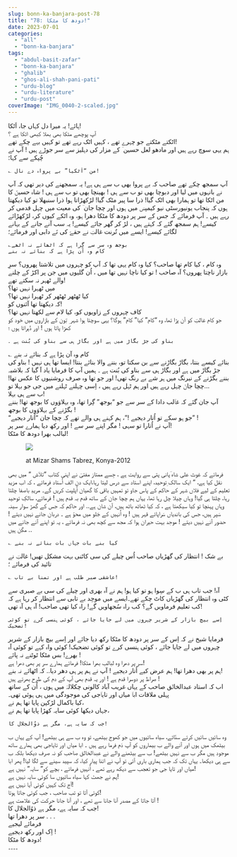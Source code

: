 ```yaml
---
slug: bonn-ka-banjara-post-78
title: "78: دودھ کا مٹکا!"
date: 2023-07-01
categories: 
  - "all"
  - "bonn-ka-banjara"
tags: 
  - "abdul-basit-zafar"
  - "bonn-ka-banjara"
  - "ghalib"
  - "ghos-ali-shah-pani-pati"
  - "urdu-blog"
  - "urdu-literature"
  - "urdu-post"
coverImage: "IMG_0040-2-scaled.jpg"
---
```


ہائے! یہ میرا دل کہاں جا، اَٹکا!  
آپ پوچھے مٹکا بھی بھلا کبھی اٹکا ہے ؟  
اٹکتے مٹکتے جو چہرے تھے ، کہیں اٹک رہے تھے تو کہیں بہے چکے تھے!  
ہم یہی سوچ رہے ہیں اور مادھو لعل حسین ؔ کے مزار کی دہلیز سے سر جوڑے ہیں ! آپ نے چُپکے سے کہا؛

```
؎ من “اَٹکیا” بے پرواہ دے نال!
```

آپ سمجھ چکے تھے صاحب کہ بے پروا بھی ب سے ہی ہے! یہ سمجھنے کی دیر تھی کہ آپ نے بانہوں میں لیا اور دبوچا بھی تو ب سے ہی ! بھینچا بھی تو ب سے ہی ! شاہ حسینؔ کا من اٹکا تھا تو ہمارا بھی اٹک گیا! ذرا سا پیر مٹک گیا! لڑکھڑاتا ہوا ذرا سنبھلا تو کیا دیکھتا ہوں کہ پنجاب یونیورسٹی نیو کیمپسؔ میں ہوں اور چچا جان ؔ کی معیت میں چہل قدمی کر رہے ہیں ۔ آپ فرمائے کہ جس کے سر پر دودھ کا مٹکا دھرا ہو، وہ اٹکے کیوں کر، لڑکھڑائے کیسے! ہم سمجھ گئے کہ کہتے ہیں ، لڑ کر گھر جائے کیسے! یہ سب آنے جانے کے بہانے لگائے کیسے! ایسے میں تُرنت غالبؔ نے حقےّ کی نَے دابی اور فرمائے؛

```
؎بوجھ وہ سر سے گِرا ہے کہ اٹھائے نہ اٹھے
کام وہ آن پڑا ہے کہ بنائے نہ بنے
```

وہ کام ، کیا کام تھا صاحب؟ کیا وہ کام یہی تھا کہ آپ کو چہروں میں تلاشتا پھروں؟ سرِ بازار ناچتا پھروں؟ آہ صاحب ! تو کیا ناچا نہیں تھا میں ، اُن گلیوں میں جن پر اکڑ کے چلنے والے ٹھہر نہ سکتے تھے!  
میں ٹھہرا نہیں تھا؟  
کیا ٹھٹھر ٹھٹھر کر ٹھہرا نہیں تھا؟  
کہ دیکھتا تھا آئنوں کو!  
کاف چہروں کے زاویوں کو، کیا لام سے لکھتا نہیں تھا؟  
جو کام غالبؔ کو آن پڑا تھا، وہ “کام” کیا” کام” ہوگا؟ یہی سوچتا ہوا شہر ِ بَؔون کے بازاروں میں خود کو کھڑا پاتا ہوں ! اور دُہراتا ہوں ؛

```
بناو کی جڑ بگاڑ میں ہے اور بگاڑ ہی سے بناو کی بُنت ہے ۔
```

؎ کام وہ آن پڑا ہے کہ بنائے نہ بنے  
بنائے کیسے بنتا، بگاڑ بگاڑنے سے بن سکتا تو، بننے والا بنائے بنتا! ایسا تھا ہی نہیں ! بناو کی جڑ بگاڑ میں ہے اور بگاڑ ہی سے بناو کی بُنت ہے ۔ ہمیں آپ کا فرمایا یاد آ گیا کہ بلاشبہ بننے بگڑنے کے نیرنگ میں ہر شے بے رنگ تھی! اور جو تھا وہ صرف روشنیوں کا عکس تھا! چچا جانؔ چہل رہے ہیں اور ہم ٹہل رہے ہیں ، اِسی چہلنے ٹہلنے میں جی جو بہلا تو…  
ب سے ہی بہلا!  
آپ جان گئے کہ غاؔلب دادا کے سر سے جو “بوجھ” گِرا تھا، وہ بہلاوَوں کا بوجھ تھا! بننے بگڑنے کے بہلاوَوں کا بوجھ !  
“جو ہو سکے تو اُتار دیجیے !”، ہم کہنے ہی والے تھے کہ چچا جان “اُتار دیجیے” !  
آپ نے اُتارا تو سہی ! مگر اپنے سر سے ! اور رکھ دیا ہمارے سر پر!  
لبالب بھرا دودھ کا مٹکا!

<figure>

![](images/IMG_0040-2-300x200.jpg)

<figcaption>

at Mizar Shams Tabrez, Konya-2012

</figcaption>

</figure>

فرمائے کہ غوث علی شاہ ؔپانی پتی سے روایت ہے ، جِسے ممتاز مفتیؔ نے اپنی کتاب “تلاؔش “ میں بھی نقل کیا ہے، “ ایک سالک ِتوحید، اپنے استاد سے درس لیتا رہا،ایک دن الف اُستاد فرمائے ، کہ اب مزید تعلیم کے لیے فلاں شہر کے حاکم کے پاس جاو تو تمہیں باقی کا گھیان اُپلپت کریں گے۔ مریدِ باصفا چلتا رہا، چلتا ہی گیا! وہاں چیلا چل رہا تھا، یہاں ہم چچا جان کے ساتھ قدم بہ قدم ہیں ! فرمائے، سالکِ توحید وہاں پہنچا تو کیا سیکھتا ہے ، کہ کیا ٹھاٹھ باٹھ ہیں، آن شان ہے.. اور حاکم کہ جس کے گھڑ سوار سینہ سَپر ہیں، جس کی باندیاں سَراپائے قہر ہیں ! وہ اُنہیں کے جَلو میں محوّ ہے ۔ دربان جانے نہیں دیتے ! حضور آنے نہیں دیتے ! موحِد بہت حیران ہوا کہ مجھ سے کچھ بھی نہ فرمائے ، یہ تو اپنے آنے جانے میں مگن ہیں ..

```
؎ کیا بنے بات جہاں بات بنائے نہ بنے
```

بے شک ! انتظار کی گھڑیاں صاحب اُس چیلے کی سی کاٹنی بہت مشکل تھیں! غالبؔ نے تائید کی فرمائے ؛

```
؎ عاشقی صبر طلب ہے اور تمنا بے تاب!
```

آہ! جب تاب ہی ب کے سِوا ہو تو کیا ہو! ہم نے آہ بھری اور چیلے کی سی بے صبری سے کٹی وہ انتظار کی گھڑیاں کاٹ چکے تھے۔ایسے میں موحِد بے تابی سے انتظار کر رہا ہے کہ کب تعلیم فرماویں گے؟ کب راہ سُجھاویں گے! راہ کیا تھی صاحب! آہ ہی آہ تھی!

```
اِسے بیچ بازار کے شریر چہروں میں لے جایا جائے ، کوئی ہنسی کرے تو کوئی تضحیک!
```

فرمایا شیخ نے کہ اِس کے سر پر دودھ کا مٹکا رکھ دیا جائے اور اِسے بیچ بازار کے شریر چہروں میں لے جایا جائے ، کوئی ہنسی کرے تو کوئی تضحیک! کوئی واہ کہے تو کوئی آہ بھرے! بس مٹکا ٹوٹنے نہ پائے !  
سر پر دھرا وہ لبالب بھرا مٹکا! فرمائے ہمارے سر پر بھی دھرا ہے!  
ہم پر بھی دھرا تھا! ہم عرض کیے اُتار دیجیے ! آپ نے ہم پر ہی دھر دیا.. کہ اٹھائے نہ بنے!  
صراط پر دوسرا قدم ہے ! اور یہ قدم بھی آپ کے دم کی طرح بھرتے ہیں !  
اب کہ استاد عبدالخالؔق صاحب کے یہاں غریب آباد کالونی چکلالہؔ میں ہوں ، اُن کے ساتھ پہلی ملاقات اباؔ میاں اور تایاؔجی کی موجودگی میں ہی ہوئی تھی۔  
کیا باکمال لڑکپن پایا تھا ہم نے،  
جہاں دیکھا کوئی سایہ کھڑا پایا تھا ہم نے،

```
جب کہ سایہ ہے، مگر ہے ذوُالجلال کا!
```

وہ سائیں سائیں کرتے سنّاٹے، سیاہ سائیوں میں جو کھوج بیٹھے، تو وہ ب سے ہی بیٹھے! آپ کے یہاں ب بیٹھک میں ہوں اور آنے والے ب بیماروں کو آپ دَم فرما رہے ہیں ۔ ابا میاں اور تایاجی بھی ہمارے ساتھ موجود ہیں مگر ب سے نہیں بیٹھے! ب سے بیٹھنے والے نے عبدالخالق صاحب کو نہ صرف دیکھا بلکہ ب سے ہی دیکھا۔ یہاں تک کہ جب ہماری باری آئی تو آپ نے اتنا پیار کیا، کہ سپید سینے سے لگا لیا! پھر ابا میاں اور تایا جی جو تعجب سے دیکھ رہے تھے ، اُنہیں فرمائے ، بچے کو” سایہ” نہیں ہے!  
ہم نے جھٹ کہا سیاہ سائیوں سا کوئی سایہ نہیں ہے!  
آج تک کہیں کوئی آیا نہیں ہے!  
کوئی آتا تو تب صاحب ، جب کوئی جاتا ہوتا!  
آتا جاتا کے مصدر آنا جانا سے تھے ، اور آنا جانا حرکت کی علامت ہے !  
جب کہ سایہ ہے، مگر ہے ذوُالجلال کا!  
سر پر دھرا تھا . . .  
فرمائے لیجیے  
اِک اور رکھ دیجیے !  
دودھ کا مٹکا!  
۔۔۔۔
